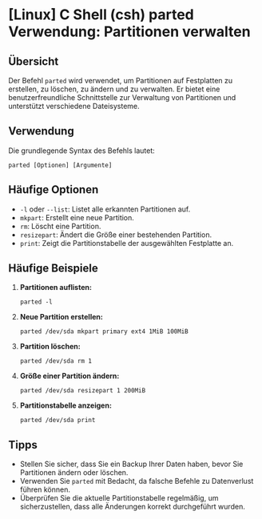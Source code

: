 # [Linux] C Shell (csh) parted Verwendung: Partitionen verwalten

## Übersicht
Der Befehl `parted` wird verwendet, um Partitionen auf Festplatten zu erstellen, zu löschen, zu ändern und zu verwalten. Er bietet eine benutzerfreundliche Schnittstelle zur Verwaltung von Partitionen und unterstützt verschiedene Dateisysteme.

## Verwendung
Die grundlegende Syntax des Befehls lautet:

```shell
parted [Optionen] [Argumente]
```

## Häufige Optionen
- `-l` oder `--list`: Listet alle erkannten Partitionen auf.
- `mkpart`: Erstellt eine neue Partition.
- `rm`: Löscht eine Partition.
- `resizepart`: Ändert die Größe einer bestehenden Partition.
- `print`: Zeigt die Partitionstabelle der ausgewählten Festplatte an.

## Häufige Beispiele

1. **Partitionen auflisten:**
   ```shell
   parted -l
   ```

2. **Neue Partition erstellen:**
   ```shell
   parted /dev/sda mkpart primary ext4 1MiB 100MiB
   ```

3. **Partition löschen:**
   ```shell
   parted /dev/sda rm 1
   ```

4. **Größe einer Partition ändern:**
   ```shell
   parted /dev/sda resizepart 1 200MiB
   ```

5. **Partitionstabelle anzeigen:**
   ```shell
   parted /dev/sda print
   ```

## Tipps
- Stellen Sie sicher, dass Sie ein Backup Ihrer Daten haben, bevor Sie Partitionen ändern oder löschen.
- Verwenden Sie `parted` mit Bedacht, da falsche Befehle zu Datenverlust führen können.
- Überprüfen Sie die aktuelle Partitionstabelle regelmäßig, um sicherzustellen, dass alle Änderungen korrekt durchgeführt wurden.